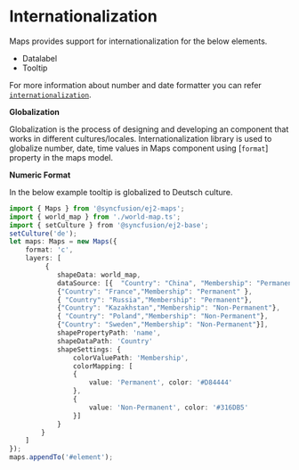 # Internationalization

Maps provides support for internationalization for the below elements.

* Datalabel
* Tooltip

For more information about number and date formatter you can refer
[`internationalization`](http://ej2.syncfusion.com/documentation/base/intl.html).

<!-- markdownlint-disable MD036 -->
**Globalization**

Globalization is the process of designing and developing an component that works in different
cultures/locales. Internationalization library is used to globalize number, date, time values in
Maps component using [`format`] property in the maps model.

**Numeric Format**

In the below example tooltip is globalized to Deutsch culture.

```typescript
import { Maps } from '@syncfusion/ej2-maps';
import { world_map } from './world-map.ts';
import { setCulture } from '@syncfusion/ej2-base';
setCulture('de');
let maps: Maps = new Maps({
    format: 'c',
    layers: [
         {
            shapeData: world_map,
            dataSource: [{  "Country": "China", "Membership": "Permanent"},
            {"Country": "France","Membership": "Permanent" },
            { "Country": "Russia","Membership": "Permanent"},
            {"Country": "Kazakhstan","Membership": "Non-Permanent"},
            { "Country": "Poland","Membership": "Non-Permanent"},
            {"Country": "Sweden","Membership": "Non-Permanent"}],
            shapePropertyPath: 'name',
            shapeDataPath: 'Country'
            shapeSettings: {
                colorValuePath: 'Membership',
                colorMapping: [
                {
                    value: 'Permanent', color: '#D84444'
                },
                {
                    value: 'Non-Permanent', color: '#316DB5'
                }]
            }
        }
    ]
});
maps.appendTo('#element');
```